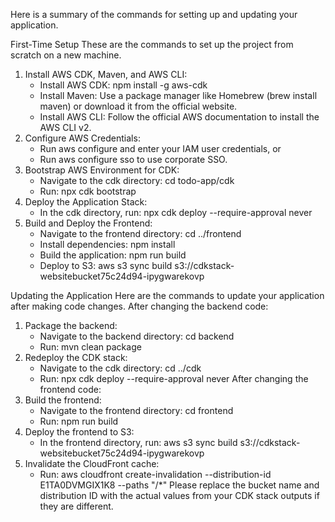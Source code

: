 Here is a summary of the commands for setting up and updating your application.

  First-Time Setup
  These are the commands to set up the project from scratch on a new machine.
   1. Install AWS CDK, Maven, and AWS CLI:
       * Install AWS CDK: npm install -g aws-cdk
       * Install Maven: Use a package manager like Homebrew (brew install maven) or download it from the official website.
       * Install AWS CLI: Follow the official AWS documentation to install the AWS CLI v2.
   2. Configure AWS Credentials:
       * Run aws configure and enter your IAM user credentials, or
       * Run aws configure sso to use corporate SSO.
   3. Bootstrap AWS Environment for CDK:
       * Navigate to the cdk directory: cd todo-app/cdk
       * Run: npx cdk bootstrap
   4. Deploy the Application Stack:
       * In the cdk directory, run: npx cdk deploy --require-approval never
   5. Build and Deploy the Frontend:
       * Navigate to the frontend directory: cd ../frontend
       * Install dependencies: npm install
       * Build the application: npm run build
       * Deploy to S3: aws s3 sync build s3://cdkstack-websitebucket75c24d94-ipygwarekovp


  Updating the Application
  Here are the commands to update your application after making code changes.
  After changing the backend code:
   1. Package the backend:
       * Navigate to the backend directory: cd backend
       * Run: mvn clean package
   2. Redeploy the CDK stack:
       * Navigate to the cdk directory: cd ../cdk
       * Run: npx cdk deploy --require-approval never
  After changing the frontend code:
   1. Build the frontend:
       * Navigate to the frontend directory: cd frontend
       * Run: npm run build
   2. Deploy the frontend to S3:
       * In the frontend directory, run: aws s3 sync build s3://cdkstack-websitebucket75c24d94-ipygwarekovp
   3. Invalidate the CloudFront cache:
       * Run: aws cloudfront create-invalidation --distribution-id E1TA0DVMGIX1K8 --paths "/*"
  Please replace the bucket name and distribution ID with the actual values from your CDK stack outputs if they are different.


